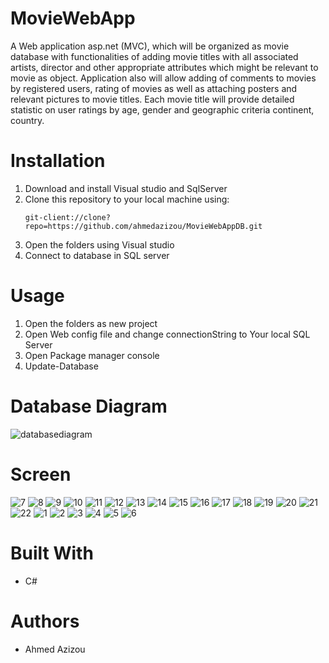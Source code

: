 # MovieWebApp

A Web application asp.net (MVC), which will be organized as movie database
with functionalities of adding movie titles with all associated artists,
director and other appropriate attributes which might be relevant to movie as object.
Application also will allow adding of comments to movies by registered users,
rating of movies as well as attaching posters and relevant pictures to movie titles.
Each movie title will provide detailed statistic on user ratings by age, gender and geographic criteria continent, country.


# Installation
 1. Download and install Visual studio and SqlServer
 2. Clone this repository to your local machine using:
	```
	git-client://clone?repo=https://github.com/ahmedazizou/MovieWebAppDB.git
	```
 3. Open the folders using Visual studio
 4. Connect to database in SQL server
 
# Usage
 1. Open the folders as new project
 2. Open Web config file and change connectionString to Your local SQL Server
 3. Open Package manager console 
 4. Update-Database

# Database Diagram

![databasediagram](https://user-images.githubusercontent.com/68253091/165307253-027af470-c12d-47dd-bfa8-aea59c4fa7d7.png)

# Screen

![7](https://user-images.githubusercontent.com/68253091/165319705-7d35f36a-9333-4e7f-bcef-1956b141fdb7.png)
![8](https://user-images.githubusercontent.com/68253091/165319709-02f77b18-36e0-43f3-8cc3-0435174f4778.png)
![9](https://user-images.githubusercontent.com/68253091/165319710-3dfc14c6-92b8-4fa2-ad6c-2a5a59727aae.png)
![10](https://user-images.githubusercontent.com/68253091/165319712-3d4283b5-a8bc-41b8-a24d-758692d60dd4.png)
![11](https://user-images.githubusercontent.com/68253091/165319715-1a979a9f-12cf-48c9-8156-ebef6f106a7c.png)
![12](https://user-images.githubusercontent.com/68253091/165319720-2c486a5c-b0dd-463e-9d75-0dcff4441f77.png)
![13](https://user-images.githubusercontent.com/68253091/165319722-90eff41b-16d7-4677-9baa-3bcedcc93185.png)
![14](https://user-images.githubusercontent.com/68253091/165319724-cd2a6560-631e-4803-a69b-eed37a4bf9c4.png)
![15](https://user-images.githubusercontent.com/68253091/165319729-4ad06e05-73b2-4158-ac39-8e352bb4c30a.png)
![16](https://user-images.githubusercontent.com/68253091/165319731-9d8c9323-dd0b-4c61-83a4-edf74d20ba75.png)
![17](https://user-images.githubusercontent.com/68253091/165319732-6986cc2d-42c3-4052-9eae-78972d91e87b.png)
![18](https://user-images.githubusercontent.com/68253091/165319734-6ee829f8-cbbd-4424-a924-6f0a8e7e7846.png)
![19](https://user-images.githubusercontent.com/68253091/165319736-fcd63b60-bb9f-4452-94bf-d39ca29842f6.png)
![20](https://user-images.githubusercontent.com/68253091/165319738-ad5cca27-a9b8-49d1-b750-f80aab159886.png)
![21](https://user-images.githubusercontent.com/68253091/165319739-e5b4f13c-2bd9-43fb-80dd-7ff5eef577a6.png)
![22](https://user-images.githubusercontent.com/68253091/165319741-4135d818-8375-477c-a8dc-a6dd0dece1a6.png)
![1](https://user-images.githubusercontent.com/68253091/165319744-392d585c-d443-4aba-82cb-3c17942a061b.png)
![2](https://user-images.githubusercontent.com/68253091/165319747-fc5fdbea-8f97-44e3-880d-29074ed43865.png)
![3](https://user-images.githubusercontent.com/68253091/165319748-89dade24-2a5b-459a-b636-4f7a28aadf21.png)
![4](https://user-images.githubusercontent.com/68253091/165319751-9c5b18dc-a2b6-4c6c-a1e9-b29e4759750e.png)
![5](https://user-images.githubusercontent.com/68253091/165319755-1eba5eba-22c8-4878-bd18-7255976b920a.png)
![6](https://user-images.githubusercontent.com/68253091/165319756-552ab0f0-43d6-4c6c-a528-787b3b1f55a8.png)


# Built With
- C#

# Authors

- Ahmed Azizou

